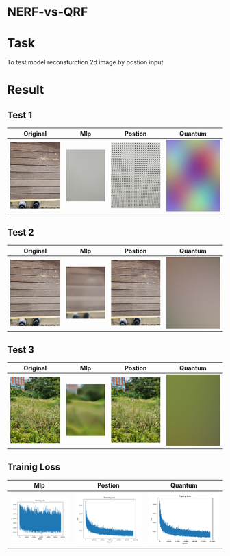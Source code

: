 # NERF-vs-QRF

# Task

To  test model reconsturction 2d image by postion input
# Result
## Test 1
|Original|Mlp|Postion|Quantum|
|---|---|---|---|
|![2d](2d-image/test2.jpg)|![2d](2d-image/results/predicted_test1.jpg_mlp.png)|![2d](2d-image/results/predicted_test1.jpg_position.png)|![2d](2d-image/results/predicted_test1.jpg_quantum.png)|


## Test 2
|Original|Mlp|Postion|Quantum|
|---|---|---|---|
|![2d](2d-image/test2.jpg)|![2d](2d-image/results/predicted_test2.jpg_mlp.png)|![2d](2d-image/results/predicted_test2.jpg_position.png)|![2d](2d-image/results/predicted_test2.jpg_quantum.png)|



## Test 3
|Original|Mlp|Postion|Quantum|
|---|---|---|---|
|![2d](2d-image/test3.jpg)|![2d](2d-image/results/predicted_test3.jpg_mlp.png)|![2d](2d-image/results/predicted_test3.jpg_position.png)|![2d](2d-image/results/predicted_test3.jpg_quantum.png)|

## Trainig Loss

|Mlp|Postion|Quantum|
|---|----|---|
|![2d](2d-image/loss_result/loss_graph_mlp.png)|![2d](2d-image/loss_result/loss_graph_position.png)|![2d](2d-image/loss_result/loss_graph_position.png)|


